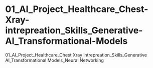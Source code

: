 # 01_AI_Project_Healthcare_Chest-Xray-intrepreation_Skills_Generative-AI_Transformational-Models
01_AI_Project_Healthcare_Chest Xray intrepreation_Skills_Generative AI_Transformational Models_Neural Networking
